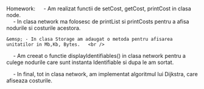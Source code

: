 #
Homework:
         &emsp; - Am realizat functii de setCost, getCost, printCost in clasa node. <br />
     &emsp; - In clasa network ma folosesc de printList si printCosts pentru a afisa nodurile si costurile acestora. <br />
      
    &emsp; - In clasa Storage am adaugat o metoda pentru afisarea unitatilor in Mb,Kb, Bytes.   <br />
    
  &emsp; - Am creeat o functie  displayIdentifiables()  in clasa network pentru a culege nodurile care sunt instanta Identifiable si dupa le am sortat. <br />
   
  &emsp; - In final, tot in clasa network, am implementat algoritmul lui Dijkstra, care afiseaza costurile. <br />
